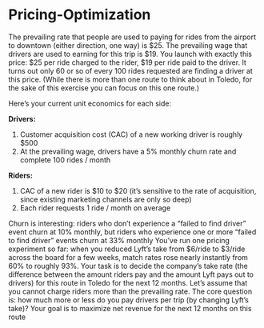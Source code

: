 # Pricing-Optimization

The prevailing rate that people are used to paying for rides from the airport to downtown (either direction, one way) is $25. The prevailing wage that drivers are used to earning for this trip is $19.
You launch with exactly this price: $25 per ride charged to the rider, $19 per ride paid to the driver. It turns out only 60 or so of every 100 rides requested are finding a driver at this price.
(While there is more than one route to think about in Toledo, for the sake of this exercise you can focus on this one route.)

Here’s your current unit economics for each side:

**Drivers:**
1. Customer acquisition cost (CAC) of a new working driver is roughly $500
1. At the prevailing wage, drivers have a 5% monthly churn rate and complete 100 rides / month

**Riders:**
1. CAC of a new rider is $10 to $20 (it’s sensitive to the rate of acquisition, since existing marketing channels are only so deep)
1. Each rider requests 1 ride / month on average

Churn is interesting: riders who don’t experience a “failed to find driver” event churn at 10% monthly, but riders who experience one or more “failed to find driver” events churn at 33% monthly
You’ve run one pricing experiment so far: when you reduced Lyft’s take from $6/ride to $3/ride across the board for a few weeks, match rates rose nearly instantly from 60% to roughly 93%.
Your task is to decide the company’s take rate (the difference between the amount riders pay and the amount Lyft pays out to drivers) for this route in Toledo for the next 12 months. Let’s assume that you cannot charge riders more than the prevailing rate. The core question is: how much more or less do you pay drivers per trip (by changing Lyft’s take)? Your goal is to maximize net revenue for the next 12 months on this route
